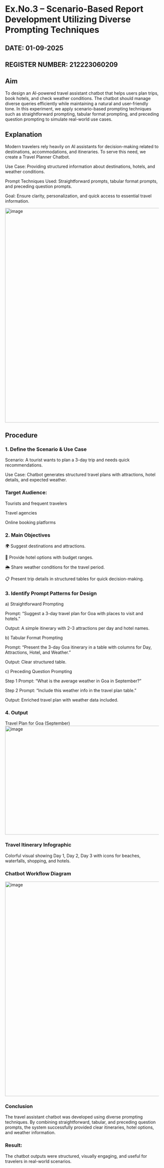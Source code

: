 # Ex.No.3 – Scenario-Based Report Development Utilizing Diverse Prompting Techniques

## DATE: 01-09-2025
## REGISTER NUMBER: 212223060209

##  Aim

To design an AI-powered travel assistant chatbot that helps users plan trips, book hotels, and check weather conditions. The chatbot should manage diverse queries efficiently while maintaining a natural and user-friendly tone. In this experiment, we apply scenario-based prompting techniques such as straightforward prompting, tabular format prompting, and preceding question prompting to simulate real-world use cases.

## Explanation

Modern travelers rely heavily on AI assistants for decision-making related to destinations, accommodations, and itineraries. To serve this need, we create a Travel Planner Chatbot.

Use Case: Providing structured information about destinations, hotels, and weather conditions.

Prompt Techniques Used: Straightforward prompts, tabular format prompts, and preceding question prompts.

Goal: Ensure clarity, personalization, and quick access to essential travel information.

<img width="600" height="700" alt="image" src="https://github.com/user-attachments/assets/f15029cf-a557-47ab-ba47-979c53f16d0e" />


## Procedure
### 1. Define the Scenario & Use Case

Scenario: A tourist wants to plan a 3-day trip and needs quick recommendations.

Use Case: Chatbot generates structured travel plans with attractions, hotel details, and expected weather.

### Target Audience:

Tourists and frequent travelers

Travel agencies

Online booking platforms

### 2. Main Objectives

🌍 Suggest destinations and attractions.

🏨 Provide hotel options with budget ranges.

🌦️ Share weather conditions for the travel period.

📋 Present trip details in structured tables for quick decision-making.

### 3. Identify Prompt Patterns for Design

a) Straightforward Prompting

Prompt: “Suggest a 3-day travel plan for Goa with places to visit and hotels.”

Output: A simple itinerary with 2–3 attractions per day and hotel names.

b) Tabular Format Prompting

Prompt: “Present the 3-day Goa itinerary in a table with columns for Day, Attractions, Hotel, and Weather.”

Output: Clear structured table.

c) Preceding Question Prompting

Step 1 Prompt: “What is the average weather in Goa in September?”

Step 2 Prompt: “Include this weather info in the travel plan table.”

Output: Enriched travel plan with weather data included.

### 4. Output
Travel Plan for Goa (September)
<img width="1283" height="355" alt="image" src="https://github.com/user-attachments/assets/be4745ee-497a-48a5-85cf-28333d0941e4" />


### Travel Itinerary Infographic

Colorful visual showing Day 1, Day 2, Day 3 with icons for beaches, waterfalls, shopping, and hotels.

### Chatbot Workflow Diagram


<img width="600" height="700" alt="image" src="https://github.com/user-attachments/assets/5f3e20e3-2aaf-4e32-9f36-b4a14a814e58" />


### Conclusion

The travel assistant chatbot was developed using diverse prompting techniques. By combining straightforward, tabular, and preceding question prompts, the system successfully provided clear itineraries, hotel options, and weather information.

### Result: 

The chatbot outputs were structured, visually engaging, and useful for travelers in real-world scenarios.












